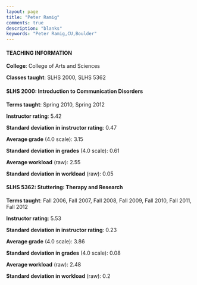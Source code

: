 ```yaml
---
layout: page
title: "Peter Ramig" 
comments: true
description: "blanks"
keywords: "Peter Ramig,CU,Boulder"
---
```

<head>
<script src="https://ajax.googleapis.com/ajax/libs/jquery/2.1.3/jquery.min.js"></script>
<script src="https://dl.dropboxusercontent.com/s/pc42nxpaw1ea4o9/highcharts.js?dl=0"></script>
<!-- <script src="../assets/js/highcharts.js"></script> -->
<style type="text/css">@font-face {
	font-family: "Bebas Neue";
	src: url(https://www.filehosting.org/file/details/544349/BebasNeue Regular.otf) format("opentype");
	}
	h1.Bebas { 
		font-family: "Bebas Neue", Verdana, Tahoma;
	}
</style>
</head>
	   
#### TEACHING INFORMATION

**College**: College of Arts and Sciences

**Classes taught**: SLHS 2000, SLHS 5362

#### SLHS 2000: Introduction to Communication Disorders

**Terms taught**: Spring 2010, Spring 2012

**Instructor rating**: 5.42

**Standard deviation in instructor rating**: 0.47

**Average grade** (4.0 scale): 3.15

**Standard deviation in grades** (4.0 scale): 0.61

**Average workload** (raw): 2.55

**Standard deviation in workload** (raw): 0.05

#### SLHS 5362: Stuttering: Therapy and Research

**Terms taught**: Fall 2006, Fall 2007, Fall 2008, Fall 2009, Fall 2010, Fall 2011, Fall 2012

**Instructor rating**: 5.53

**Standard deviation in instructor rating**: 0.23

**Average grade** (4.0 scale): 3.86

**Standard deviation in grades** (4.0 scale): 0.08

**Average workload** (raw): 2.48

**Standard deviation in workload** (raw): 0.2

